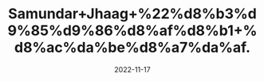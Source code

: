 ---
title: 'Samundar+Jhaag+%22%d8%b3%d9%85%d9%86%d8%af%d8%b1+%d8%ac%da%be%d8%a7%da%af.'
date: '2022-11-17' 
metatag: '' 
inventory: '0' 
draft: false 
# meta description 
shortDescripton: 'Cuttle+Fish+Bone%22++Now+talking+about+Samundhri+Jhag+it+is+Shell+of+Cuttlebone+Fish+which+is+dried+and+is+used+in+Culinary+and+Medicine.++It+for+cure+of+TB%2c+Ulcers%2c+Gastro+problems+and+correction+of+Menstrual+cycles.+Nutritionally+it+is+rich+in+Calcium%2c+Protein%2c+Magnesium.'
description: 'Herbs+%d8%ac%da%91%db%8c+%d8%a8%d9%88%d9%b9%db%8c'
longdescription: ''
tags: ''
brand: ''
subCategory: ''
sellCount: '0'
featured: True
# product Price
price: '150.0'
# Product Short Description
shortDescription: 'Cuttle+Fish+Bone%22++Now+talking+about+Samundhri+Jhag+it+is+Shell+of+Cuttlebone+Fish+which+is+dried+and+is+used+in+Culinary+and+Medicine.++It+for+cure+of+TB%2c+Ulcers%2c+Gastro+problems+and+correction+of+Menstrual+cycles.+Nutritionally+it+is+rich+in+Calcium%2c+Protein%2c+Magnesium.'
productID: 'E6739AC4-932C-ED11-9968-005056B3A416'
type: 'products'
category: 'Herbs+%d8%ac%da%91%db%8c+%d8%a8%d9%88%d9%b9%db%8c' 
thumnailproduct: 'https://eraconnect.blob.core.windows.net/product-images/aminsaddiquidawakhana/E6739AC4-932C-ED11-9968-005056B3A416.webp' 
images:
  - image: 'https://eraconnect.blob.core.windows.net/product-images/aminsaddiquidawakhana/E6739AC4-932C-ED11-9968-005056B3A416.webp'  
Variants:
---
